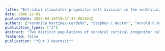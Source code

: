 ```yaml
---
title: "Estradiol stimulates progenitor cell division in the ventricular and subventricular zones of the embryonic neocortex"
date: 2006-12-01
publishDate: 2023-04-26T19:37:47.961104Z
authors: ["Verónica Martı́nez-Cerdeño", "Stephen C Noctor", "Arnold R Kriegstein"]
publication_types: ["2"]
abstract: "Two distinct populations of cerebral cortical progenitor cells that generate neurons during embryogenesis have been identified: radial glial cells and intermediate progenitor cells. Despite advances in our understanding of progenitor cell populations, we know relatively little about factors that regulate their proliferative behaviour. 17-beta-Estradiol (E2) is present in the adult and developing mammalian brain, and plays an important role in central nervous system processes such as neuronal differentiation, survival and plasticity. E2 also stimulates neurogenesis in the adult dentate gyrus. We examined the role of E2 during embryonic cortical neurogenesis through immunohistochemistry, in situ hybridization, functional enzyme assay, organotypic culture and in utero administration of estradiol-blocking agents in mice. We show that aromatase, the E2 synthesizing enzyme, is present in the embryonic neocortex, that estrogen receptor-alpha is present in progenitor cells during cortical neurogenesis, that in vitro E2 administration rapidly promotes proliferation, and that in utero blockade of estrogen receptors decreases proliferation of embryonic cortical progenitor cells. Furthermore, the E2 inhibitor alpha-fetoprotein is expressed at high levels by radial glial cells but at lower levels by intermediate progenitor cells, suggesting that E2 differentially influences the proliferation of these cortical progenitor cell types. These findings demonstrate a new functional role for E2 as a proliferative agent during critical stages of cerebral cortex development."
featured: false
publication: "*Eur J Neurosci*"
---
```


